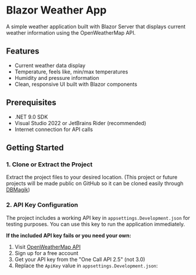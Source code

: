 # Blazor Weather App

A simple weather application built with Blazor Server that displays current weather information using the OpenWeatherMap API.

## Features

- Current weather data display
- Temperature, feels like, min/max temperatures
- Humidity and pressure information
- Clean, responsive UI built with Blazor components

## Prerequisites

- .NET 9.0 SDK
- Visual Studio 2022 or JetBrains Rider (recommended)
- Internet connection for API calls

## Getting Started

### 1. Clone or Extract the Project
Extract the project files to your desired location. (This project or future projects will be made public on GitHub so it can be cloned easily through [DBMagik](https://github.com/DBMagik?tab=repositories))

### 2. API Key Configuration
The project includes a working API key in `appsettings.Development.json` for testing purposes. You can use this key to run the application immediately.

**If the included API key fails or you need your own:**
1. Visit [OpenWeatherMap API](https://openweathermap.org/api)
2. Sign up for a free account
3. Get your API key from the "One Call API 2.5" (not 3.0)
4. Replace the `ApiKey` value in `appsettings.Development.json`: